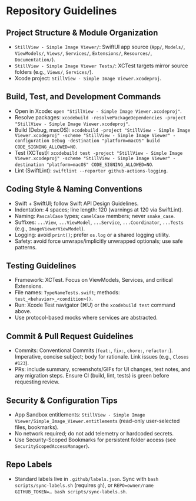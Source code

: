 # Repository Guidelines

## Project Structure & Module Organization
- `StillView - Simple Image Viewer/`: SwiftUI app source (`App/`, `Models/`, `ViewModels/`, `Views/`, `Services/`, `Extensions/`, `Resources/`, `Documentation/`).
- `StillView - Simple Image Viewer Tests/`: XCTest targets mirror source folders (e.g., `Views/`, `Services/`).
- Xcode project: `StillView - Simple Image Viewer.xcodeproj`.

## Build, Test, and Development Commands
- Open in Xcode: `open "StillView - Simple Image Viewer.xcodeproj"`.
- Resolve packages: `xcodebuild -resolvePackageDependencies -project "StillView - Simple Image Viewer.xcodeproj"`.
- Build (Debug, macOS): `xcodebuild -project "StillView - Simple Image Viewer.xcodeproj" -scheme "StillView - Simple Image Viewer" -configuration Debug -destination "platform=macOS" build CODE_SIGNING_ALLOWED=NO`.
- Test (XCTest): `xcodebuild test -project "StillView - Simple Image Viewer.xcodeproj" -scheme "StillView - Simple Image Viewer" -destination "platform=macOS" CODE_SIGNING_ALLOWED=NO`.
- Lint (SwiftLint): `swiftlint --reporter github-actions-logging`.

## Coding Style & Naming Conventions
- Swift + SwiftUI; follow Swift API Design Guidelines.
- Indentation: 4 spaces; line length: 120 (warnings at 120 via SwiftLint).
- Naming: `PascalCase` types; `camelCase` members; never `snake_case`.
- Suffixes: `...View`, `...ViewModel`, `...Service`, `...Coordinator`, `...Tests` (e.g., `ImageViewerViewModel`).
- Logging: avoid `print()`; prefer `os.log` or a shared logging utility.
- Safety: avoid force unwraps/implicitly unwrapped optionals; use safe patterns.

## Testing Guidelines
- Framework: XCTest. Focus on ViewModels, Services, and critical Extensions.
- File names: `TypeNameTests.swift`; methods: `test_<behavior>_<condition>()`.
- Run: Xcode Test navigator (⌘U) or the `xcodebuild test` command above.
- Use protocol-based mocks where services are abstracted.

## Commit & Pull Request Guidelines
- Commits: Conventional Commits (`feat:`, `fix:`, `chore:`, `refactor:`). Imperative, concise subject; body for rationale. Link issues (e.g., `Closes #123`).
- PRs: include summary, screenshots/GIFs for UI changes, test notes, and any migration steps. Ensure CI (build, lint, tests) is green before requesting review.

## Security & Configuration Tips
- App Sandbox entitlements: `StillView - Simple Image Viewer/Simple_Image_Viewer.entitlements` (read-only user-selected files, bookmarks).
- No network required; do not add telemetry or hardcoded secrets.
- Use Security-Scoped Bookmarks for persistent folder access (see `SecurityScopedAccessManager`).

## Repo Labels
- Standard labels live in `.github/labels.json`. Sync with `bash scripts/sync-labels.sh` (requires `gh`), or `REPO=owner/name GITHUB_TOKEN=… bash scripts/sync-labels.sh`.

